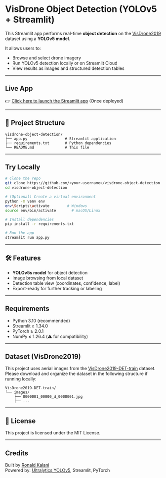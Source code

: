 
#  VisDrone Object Detection (YOLOv5 + Streamlit)

This Streamlit app performs real-time **object detection** on the [VisDrone2019](http://aiskyeye.com/) dataset using a **YOLOv5 model**.

It allows users to:
- Browse and select drone imagery
- Run YOLOv5 detection locally or on Streamlit Cloud
- View results as images and structured detection tables

---

## Live App

👉 [Click here to launch the Streamlit app](https://streamlit.io/cloud) (Once deployed)

---

## 📂 Project Structure

```
visdrone-object-detection/
├── app.py                 # Streamlit application
├── requirements.txt       # Python dependencies
└── README.md              # This file
```

---

## Try Locally

```bash
# Clone the repo
git clone https://github.com/<your-username>/visdrone-object-detection.git
cd visdrone-object-detection

# (Optional) Create a virtual environment
python -m venv env
env\Scripts\activate        # Windows
source env/bin/activate       # macOS/Linux

# Install dependencies
pip install -r requirements.txt

# Run the app
streamlit run app.py
```

---

## 🛠 Features

- **YOLOv5s model** for object detection
- Image browsing from local dataset
- Detection table view (coordinates, confidence, label)
- Export-ready for further tracking or labeling

---

## Requirements

- Python 3.10 (recommended)
- Streamlit ≥ 1.34.0
- PyTorch ≥ 2.0.1
- NumPy ≤ 1.26.4 (⚠️ for compatibility)

---

## Dataset (VisDrone2019)

This project uses aerial images from the [VisDrone2019-DET-train](http://aiskyeye.com/) dataset.  
Please download and organize the dataset in the following structure if running locally:

```
VisDrone2019-DET-train/
└── images/
    ├── 0000001_00000_d_0000001.jpg
    ├── ...
```

---

## 📄 License

This project is licensed under the MIT License.

---

## Credits

Built by [Ronald Kalani](https://github.com/ronaldkalani)  
Powered by: [Ultralytics YOLOv5](https://github.com/ultralytics/yolov5), Streamlit, PyTorch
